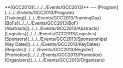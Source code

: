 <div class='linkbox'>
**[GCC2013](../../../Events/GCC2013)**
---
[Program](../../../Events/GCC2013/Program)<br />
[Training](../../../Events/GCC2013/TrainingDay)<br />
[BoFs](../../../Events/GCC2013/BoF)<br />
[Abstracts](../../../Events/GCC2013/Abstracts)<br />
[Logistics](../../../Events/GCC2013/Logistics)<br />
[Sponsors](../../../Events/GCC2013/Sponsorships)<br />
[Key Dates](../../../Events/GCC2013/KeyDates)<br />
[Register](../../../Events/GCC2013/Register)<br />
[Promotion](../../../Events/GCC2013/Promotion)<br />
[Organizers](../../../Events/GCC2013/Organizers)<br />
</div>
